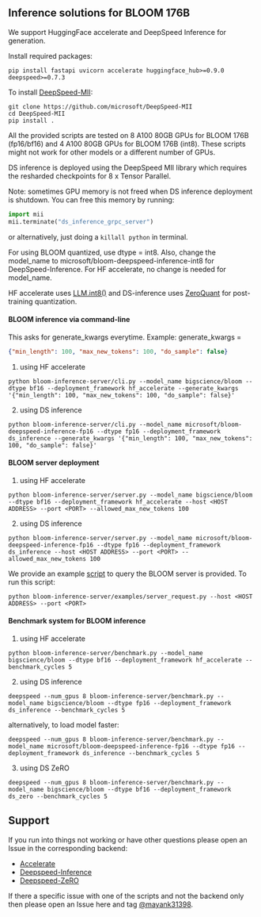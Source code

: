 ## Inference solutions for BLOOM 176B

We support HuggingFace accelerate and DeepSpeed Inference for generation.

Install required packages:

```shell
pip install fastapi uvicorn accelerate huggingface_hub>=0.9.0 deepspeed>=0.7.3
```
To install [DeepSpeed-MII](https://github.com/microsoft/DeepSpeed-MII):
```shell
git clone https://github.com/microsoft/DeepSpeed-MII
cd DeepSpeed-MII
pip install .
```

All the provided scripts are tested on 8 A100 80GB GPUs for BLOOM 176B (fp16/bf16) and 4 A100 80GB GPUs for BLOOM 176B (int8). These scripts might not work for other models or a different number of GPUs.

DS inference is deployed using the DeepSpeed MII library which requires the resharded checkpoints for 8 x Tensor Parallel.

Note: sometimes GPU memory is not freed when DS inference deployment is shutdown. You can free this memory by running:
```python
import mii
mii.terminate("ds_inference_grpc_server")
```
or alternatively, just doing a `killall python` in terminal.

For using BLOOM quantized, use dtype = int8. Also, change the model_name to microsoft/bloom-deepspeed-inference-int8 for DeepSpeed-Inference. For HF accelerate, no change is needed for model_name.

HF accelerate uses [LLM.int8()](https://arxiv.org/abs/2208.07339) and DS-inference uses [ZeroQuant](https://arxiv.org/abs/2206.01861) for post-training quantization.

#### BLOOM inference via command-line

This asks for generate_kwargs everytime.
Example: generate_kwargs =
```json
{"min_length": 100, "max_new_tokens": 100, "do_sample": false}
```

1. using HF accelerate
```shell
python bloom-inference-server/cli.py --model_name bigscience/bloom --dtype bf16 --deployment_framework hf_accelerate --generate_kwargs '{"min_length": 100, "max_new_tokens": 100, "do_sample": false}'
```

2. using DS inference
```shell
python bloom-inference-server/cli.py --model_name microsoft/bloom-deepspeed-inference-fp16 --dtype fp16 --deployment_framework ds_inference --generate_kwargs '{"min_length": 100, "max_new_tokens": 100, "do_sample": false}'
```

#### BLOOM server deployment

1. using HF accelerate
```shell
python bloom-inference-server/server.py --model_name bigscience/bloom --dtype bf16 --deployment_framework hf_accelerate --host <HOST ADDRESS> --port <PORT> --allowed_max_new_tokens 100
```

2. using DS inference
```shell
python bloom-inference-server/server.py --model_name microsoft/bloom-deepspeed-inference-fp16 --dtype fp16 --deployment_framework ds_inference --host <HOST ADDRESS> --port <PORT> --allowed_max_new_tokens 100
```

We provide an example [script](examples/server_request.py) to query the BLOOM server is provided. To run this script:
```shell
python bloom-inference-server/examples/server_request.py --host <HOST ADDRESS> --port <PORT>
```

#### Benchmark system for BLOOM inference

1. using HF accelerate
```shell
python bloom-inference-server/benchmark.py --model_name bigscience/bloom --dtype bf16 --deployment_framework hf_accelerate --benchmark_cycles 5
```

2. using DS inference
```shell
deepspeed --num_gpus 8 bloom-inference-server/benchmark.py --model_name bigscience/bloom --dtype fp16 --deployment_framework ds_inference --benchmark_cycles 5
```
alternatively, to load model faster:
```shell
deepspeed --num_gpus 8 bloom-inference-server/benchmark.py --model_name microsoft/bloom-deepspeed-inference-fp16 --dtype fp16 --deployment_framework ds_inference --benchmark_cycles 5
```

3. using DS ZeRO
```shell
deepspeed --num_gpus 8 bloom-inference-server/benchmark.py --model_name bigscience/bloom --dtype bf16 --deployment_framework ds_zero --benchmark_cycles 5
```

## Support


If you run into things not working or have other questions please open an Issue in the corresponding backend:

- [Accelerate](https://github.com/huggingface/accelerate/issues)
- [Deepspeed-Inference](./https://github.com/microsoft/DeepSpeed/issues)
- [Deepspeed-ZeRO](./https://github.com/microsoft/DeepSpeed/issues)

If there a specific issue with one of the scripts and not the backend only then please open an Issue here and tag [@mayank31398](https://github.com/mayank31398).
